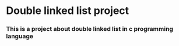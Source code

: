 # Double linked list project
### This is a project about double linked list in c programming language